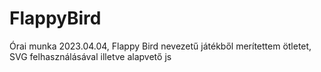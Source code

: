 # FlappyBird
Órai munka 2023.04.04, Flappy Bird nevezetű játékből merítettem ötletet, SVG felhasználásával illetve alapvető js
